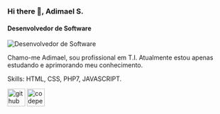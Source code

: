 ### Hi there 👋, Adimael S.
#### Desenvolvedor de Software
![Desenvolvedor de Software](https://uploaddeimagens.com.br/images/003/241/083/full/modelo2.png?1620919639)

Chamo-me Adimael, sou profissional em T.I.
Atualmente estou apenas estudando e aprimorando meu conhecimento.


Skills: HTML, CSS, PHP7, JAVASCRIPT.



[<img src='https://cdn.jsdelivr.net/npm/simple-icons@3.0.1/icons/github.svg' alt='github' height='40'>](https://github.com/https://github.com/adimael)  [<img src='https://cdn.jsdelivr.net/npm/simple-icons@3.0.1/icons/codepen.svg' alt='codepen' height='40'>](https://codepen.io/https://codepen.io/adimael)  

